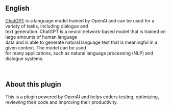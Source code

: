 <!-- Plugin description -->

## English

[ChatGPT](https://chat.openai.com/chat) is a language model trained by OpenAI and can be used for a variety of tasks,
including dialogue and <br />text generation. ChatGPT is a neural network-based model that is trained on large amounts
of human language <br />data and is able to generate natural language text that is meaningful in a given context. The
model can be used <br />for many applications, such as natural language processing
(NLP) and dialogue systems.

<br/>

## About this plugin

This is a plugin powered by OpenAI and helps coders testing, optimizing, reviewing their code and improving their productivity.

<!-- Plugin description end -->
